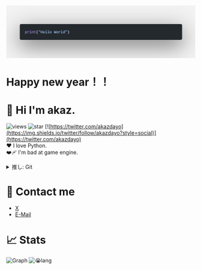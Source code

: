 ![banner](img/hello_world.png)

# Happy new year！！

# 👋 Hi I'm akaz.
![views](https://komarev.com/ghpvc/?username=akazdayo&color=lightgray)
![star](https://img.shields.io/github/stars/akazdayo?style=social)
[![https://twitter.com/akazdayo](https://img.shields.io/twitter/follow/akazdayo?style=social)](https://twitter.com/akazdayo)  
❤️ I love Python.  
❤️‍🩹  I'm bad at game engine.  
<details>
  <summary>推し: Git</summary>
  <code>$ git init
$ git add .
$ git commit -m"First Commit"
$ git push origin main</code>
</details>

# 📮 Contact me
* [X](https://twitter.com/akazdayo)
* [E-Mail](mailto:akaz_dango@tutanota.com)



# 📈 Stats
![Graph](http://github-profile-summary-cards.vercel.app/api/cards/profile-details?username=akazdayo&theme=zenburn)
![😭lang](http://github-profile-summary-cards.vercel.app/api/cards/repos-per-language?username=akazdayo&theme=zenburn&exclude=)
